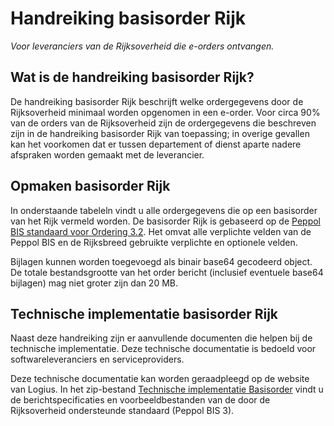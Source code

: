 # Handreiking basisorder Rijk

<p class="addition" title="Ondertitel">
<em>Voor leveranciers van de Rijksoverheid die e-orders ontvangen.</em>
</p>

## Wat is de handreiking basisorder Rijk?
De handreiking basisorder Rijk beschrijft welke ordergegevens door de Rijksoverheid minimaal worden opgenomen in een e-order. Voor circa 90% van de orders van de Rijksoverheid zijn de ordergegevens die beschreven zijn in de handreiking basisorder Rijk van toepassing; in overige  gevallen kan het voorkomen dat er tussen departement of dienst aparte nadere afspraken worden gemaakt met de leverancier.

## Opmaken basisorder Rijk
In onderstaande tabeleln vindt u alle ordergegevens die op een basisorder van het Rijk vermeld worden. De basisorder Rijk is gebaseerd op de [Peppol BIS standaard voor Ordering 3.2](https://docs.peppol.eu/poacc/upgrade-3/profiles/28-ordering/). Het omvat alle verplichte velden van de Peppol BIS en de Rijksbreed gebruikte verplichte en optionele velden.

Bijlagen kunnen worden toegevoegd als binair base64 gecodeerd object. De totale bestandsgrootte van het order bericht (inclusief eventuele base64 bijlagen) mag niet groter zijn dan 20 MB.

## Technische implementatie basisorder Rijk
Naast deze handreiking zijn er aanvullende documenten die helpen bij de technische implementatie.  Deze technische documentatie is bedoeld voor softwareleveranciers en serviceproviders. 

Deze technische documentatie kan worden geraadpleegd op de website van Logius. In het zip-bestand [Technische implementatie Basisorder](https://github.com/Logius-standaarden/ep-basisorder-rijk/TIBR-2023-03.zip) vindt u de berichtspecificaties en voorbeeldbestanden van de door de Rijksoverheid ondersteunde standaard (Peppol BIS 3).
